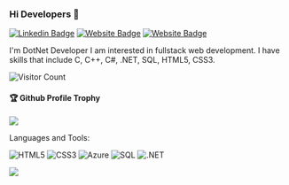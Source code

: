 ### Hi Developers 👋


[![Linkedin Badge](https://img.shields.io/badge/-Arjoo-blue?style=flat-square&logo=Linkedin&logoColor=white&link=https://www.linkedin.com/in/arjoo-shaikh-144a3016b/)](https://www.linkedin.com/in/arjoo-shaikh-144a3016b/)
[![Website Badge](https://img.shields.io/badge/WebSite-Aakash-green)](https://www.akash)
[![Website Badge](https://img.shields.io/badge/StackOverflow-Aakash-yellow)](https://stackoverflow.com/users/19405005/arjoo-shaikh)

I'm
DotNet Developer
I am interested in fullstack web development. I have skills that include C, C++, C#, .NET, SQL, HTML5, CSS3.


![Visitor Count](https://profile-counter.glitch.me/Arjoo777/count.svg)

<div>
  <h4>🏆 Github Profile Trophy</h4>
  <a href="https://github.com/ryo-ma/github-profile-trophy">
    <img src="https://github-profile-trophy.vercel.app/?username=Arjoo777&column=7"/>
  </a>
</div>

Languages and Tools: 

<img alt="HTML5" src="https://img.shields.io/badge/html5-%23E34F26.svg?style=flat-square&logo=html5&logoColor=white"/> <img alt="CSS3" src="https://img.shields.io/badge/css3-%231572B6.svg?style=flat-square&logo=css3&logoColor=white"/> <img alt="Azure" src="https://img.shields.io/badge/azure-%230072C6.svg?style=flat-square&logo=azure-devops&logoColor=white"/> <img alt="SQL" src="https://img.shields.io/badge/sql-%2300f.svg?style=flat-square&logo=mysql&logoColor=white"/> <img alt=".NET" src ="https://img.shields.io/badge/.NET-%234ea94b.svg?style=flat-square&logo=.net&logoColor=white"/>

![](https://activity-graph.herokuapp.com/graph?username=Arjoo777&theme=react-dark&area=true)
<!--
**Arjoo777/Arjoo777** is a ✨ _special_ ✨ repository because its `README.md` (this file) appears on your GitHub profile.

Here are some ideas to get you started:

- 🔭 I’m currently working on ...
- 🌱 I’m currently learning ...
- 👯 I’m looking to collaborate on ...
- 🤔 I’m looking for help with ...
- 💬 Ask me about ...
- 📫 How to reach me: ...
- 😄 Pronouns: ...
- ⚡ Fun fact: .....

-->
